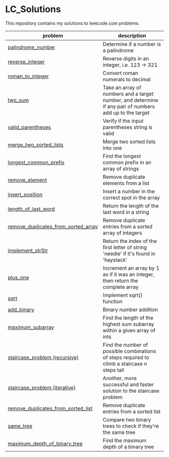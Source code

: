 # LC_Solutions
This repository contains my solutions to leetcode.com problems.

|problem|description|
|---|---|
|[palindrome_number](solutions/palindrome_number.py)|Determine if a number is a palindrome|
|[reverse_integer](solutions/reverse_integer.py)|Reverse digits in an integer, i.e. 123 -> 321|
|[roman_to_integer](solutions/roman_to_integer.py)|Convert roman numerals to decimal|
|[two_sum](solutions/two_sum.py)|Take an array of numbers and a target number, and determine if any pair of numbers add up to the target|
|[valid_parentheses](solutions/valid_parentheses.py)|Verify if the input parentheses string is valid|
|[merge_two_sorted_lists](solutions/merge_two_sorted_lists.py)|Merge two sorted lists into one|
|[longest_common_prefix](solutions/longest_common_prefix.py)|Find the longest common prefix in an array of strings|
|[remove_element](solutions/remove_element.py)|Remove duplicate elements from a list|
|[insert_position](solutions/insert_position.py)|Insert a number in the correct spot in the array|
|[length_of_last_word](solutions/length_of_last_word.py)|Return the length of the last word in a string|
|[remove_duplicates_from_sorted_array](solutions/remove_duplicates_from_sorted_array.py)|Remove duplicate entries from a sorted array of integers|
|[implement_strStr](solutions/implement_strstr.py)|Return the index of the first letter of string 'needle' if it's found in 'haystack'|
|[plus_one](solutions/plus_one.py)|Increment an array by 1 as if it was an integer, then return the complete array|
|[sqrt](solutions/sqrt.py)|Implement sqrt() function|
|[add_binary](solutions/add_binary.py)|Binary number addition|
|[maximum_subarray](solutions/maximum_subarray.py)|Find the length of the highest sum subarray within a given array of ints|
|[staircase_problem (recursive)](solutions/staircase_problem_recursive.py)|Find the number of possible combinations of steps required to climb a staircase n steps tall|
|[staircase_problem (iterative)](solutions/staircase_problem_iterative.py)|Another, more successful and faster solution to the staircase problem|
|[remove_duplicates_from_sorted_list](solutions/remove_duplicates_from_sorted_list.py)|Remove duplicate entries from a sorted list|
|[same_tree](solutions/same_tree.py)|Compare two binary trees to check if they're the same tree|
|[maximum_depth_of_binary_tree](solutions/maximum_depth_of_binary_tree.py)|Find the maximum depth of a binary tree|
